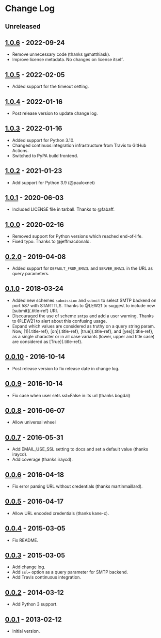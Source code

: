 <!-- SPDX-FileCopyrightText: 2013-2022 Miguel Gonzalez <migonzalvar@gmail.com> -->
<!-- SPDX-License-Identifier: CC-BY-4.0 -->

# Change Log

## Unreleased

## [1.0.6](https://pypi.python.org/pypi/dj-email-url/1.0.6) - 2022-09-24

- Remove unnecessary code (thanks \@matthiask).
- Improve license metadata. No changes on license itself.

## [1.0.5](https://pypi.python.org/pypi/dj-email-url/1.0.5) - 2022-02-05

- Added support for the timeout setting.

## [1.0.4](https://pypi.python.org/pypi/dj-email-url/1.0.4) - 2022-01-16

- Post release version to update change log.

## [1.0.3](https://pypi.python.org/pypi/dj-email-url/1.0.3) - 2022-01-16

- Added support for Python 3.10.
- Changed continuos integration infrastructure from Travis to GitHub
  Actions.
- Switched to PyPA build frontend.

## [1.0.2](https://pypi.python.org/pypi/dj-email-url/1.0.2) - 2021-01-23

- Add support for Python 3.9 (@pauloxnet)

## [1.0.1](https://pypi.python.org/pypi/dj-email-url/1.0.1) - 2020-06-03

- Included LICENSE file in tarball. Thanks to \@fabaff.

## [1.0.0](https://pypi.python.org/pypi/dj-email-url/1.0.0) - 2020-02-16

- Removed support for Python versions which reached end-of-life.
- Fixed typo. Thanks to \@jeffmacdonald.

## [0.2.0](https://pypi.python.org/pypi/dj-email-url/0.2.0) - 2019-04-08

- Added support for `DEFAULT_FROM_EMAIL` and `SERVER_EMAIL` in the URL
  as query parameters.

## [0.1.0](https://pypi.python.org/pypi/dj-email-url/0.1.0) - 2018-03-24

- Added new schemes `submission` and `submit` to select SMTP backend
  on port 587 with STARTTLS. Thanks to \@LEW21 to suggest to include
  new [submit]{.title-ref} URI.
- Discouraged the use of scheme `smtps` and add a user warning. Thanks
  to \@LEW21 to alert about this confusing usage.
- Expand which values are considered as truthy on a query string
  param. Now, [1]{.title-ref}, [on]{.title-ref}, [true]{.title-ref},
  and [yes]{.title-ref}, as a single character or in all case variants
  (lower, upper and title case) are considered as [True]{.title-ref}.

## [0.0.10](https://pypi.python.org/pypi/dj-email-url/0.0.10) - 2016-10-14

- Post release version to fix release date in change log.

## [0.0.9](https://pypi.python.org/pypi/dj-email-url/0.0.9) - 2016-10-14

- Fix case when user sets ssl=False in its url (thanks bogdal)

## [0.0.8](https://pypi.python.org/pypi/dj-email-url/0.0.8) - 2016-06-07

- Allow universal wheel

## [0.0.7](https://pypi.python.org/pypi/dj-email-url/0.0.7) - 2016-05-31

- Add EMAIL_USE_SSL setting to docs and set a default value (thanks
  iraycd).
- Add coverage (thanks iraycd).

## [0.0.6](https://pypi.python.org/pypi/dj-email-url/0.0.6) - 2016-04-18

- Fix error parsing URL without credentials (thanks martinmaillard).

## [0.0.5](https://pypi.python.org/pypi/dj-email-url/0.0.5) - 2016-04-17

- Allow URL encoded credentials (thanks kane-c).

## [0.0.4](https://pypi.python.org/pypi/dj-email-url/0.0.4) - 2015-03-05

- Fix README.

## [0.0.3](https://pypi.python.org/pypi/dj-email-url/0.0.3) - 2015-03-05

- Add change log.
- Add `ssl=` option as a query parameter for SMTP backend.
- Add Travis continuous integration.

## [0.0.2](https://pypi.python.org/pypi/dj-email-url/0.0.2) - 2014-03-12

- Add Python 3 support.

## [0.0.1](https://pypi.python.org/pypi/dj-email-url/0.0.1) - 2013-02-12

- Initial version.
